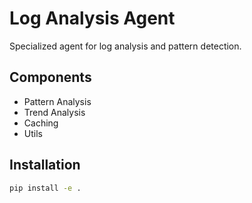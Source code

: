 # Log Analysis Agent
Specialized agent for log analysis and pattern detection.

## Components
- Pattern Analysis
- Trend Analysis
- Caching
- Utils

## Installation
```bash
pip install -e .
```
